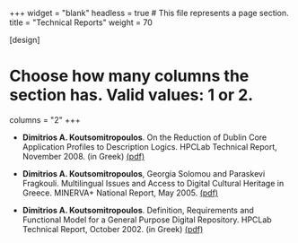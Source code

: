 +++
widget = "blank"
headless = true  # This file represents a page section.
title = "Technical Reports"
weight = 70

[design]
  # Choose how many columns the section has. Valid values: 1 or 2.
  columns = "2"
+++
- **Dimitrios A. Koutsomitropoulos**. On the Reduction of Dublin Core Application Profiles to Description Logics. HPCLab Technical Report, November 2008. (in Greek) [(pdf)](http://old.hpclab.ceid.upatras.gr/viografika/kotsomit/pubs/dc_reduction.pdf)

- **Dimitrios A. Koutsomitropoulos**, Georgia Solomou and Paraskevi Fragkouli. Multilingual Issues and Access to Digital Cultural Heritage in Greece. MINERVA+ National Report, May 2005. [(pdf)](http://old.hpclab.ceid.upatras.gr/viografika/kotsomit/pubs/multilingualism.pdf)

- **Dimitrios A. Koutsomitropoulos**. Definition, Requirements and Functional Model for a General Purpose Digital Repository. HPCLab Technical Report, October 2002. (in Greek) [(pdf)](http://old.hpclab.ceid.upatras.gr/viografika/kotsomit/pubs/reps.pdf)
